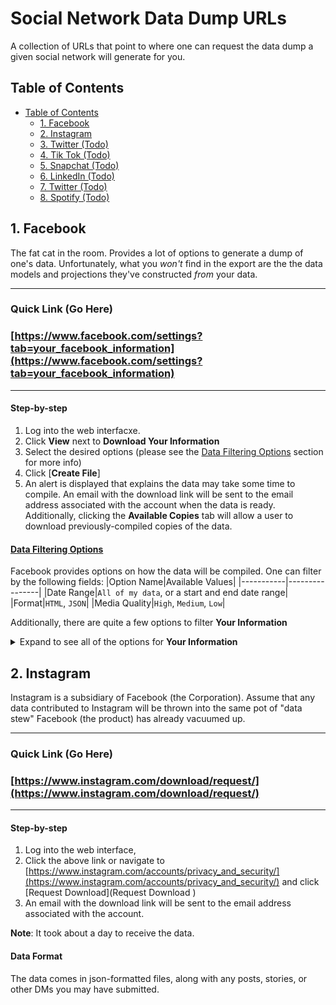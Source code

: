 # Social Network Data Dump URLs

A collection of URLs that point to where one can request the data dump a given social network will generate for you.

## Table of Contents
* [Table of Contents](#table-of-contents)
  * [1. Facebook](#1-facebook)
  * [2. Instagram](#2-instagram)
  * [3. Twitter (Todo)](#3-twitter)
  * [4. Tik Tok (Todo)](#4-tiktok)
  * [5. Snapchat (Todo)](#5-snapchat)
  * [6. LinkedIn (Todo)](#6-linkedin)
  * [7. Twitter (Todo)](#7-twitter)
  * [8. Spotify (Todo)](#8-spotify)



## 1. Facebook

The fat cat in the room. Provides a lot of options to generate a dump of one's data. Unfortunately, what you _won't_ find in the export are the the data models and projections they've constructed _from_ your data.

---

### Quick Link (Go Here)

### [https://www.facebook.com/settings?tab=your_facebook_information](https://www.facebook.com/settings?tab=your_facebook_information)

---

#### Step-by-step

1. Log into the web interfacxe.
2. Click **View** next to **Download Your Information**
3. Select the desired options (please see the [Data Filtering Options](#data-filtering-options) section for more info)
4. Click [**Create File**]
5. An alert is displayed that explains the data may take some time to compile.
An email with the download link will be sent to the email address associated with the account when the data is ready. Additionally, clicking the **Available Copies** tab will allow a user to download previously-compiled copies of the data.

#### [Data Filtering Options](#data-filtering-options)

Facebook provides options on how the data will be compiled. One can filter by the following fields:
|Option Name|Available Values|
|-----------|----------------|
|Date Range|`All of my data`, or a start and end date range|
|Format|`HTML`, `JSON`|
|Media Quality|`High`, `Medium`, `Low`|

Additionally, there are quite a few options to filter **Your Information**
<details>
  <summary>Expand to see all of the options for <strong>Your Information</strong></summary>

  |Option Name|Description|
  |-----------|-----------|
  |Posts|Posts you've shared on Facebook, posts that are hidden from your timeline, and polls you have created|
  |Photos and Videos|Photos and videos you've uploaded and shared|
  |Comments|Comments you've posted on your own posts, on other people's posts or in groups you belong to|
  |Likes and Reactions|Posts, comments and Pages you've liked or reacted to|
  |Friends|The people you are connected to on Facebook|
  |Stories|Photos and videos you've shared to your story|
  |Following and Followers|People, organizations or business you choose to see content from, and people who follow you|
  |Messages|Messages you've exchanged with other people on Messenger|
  |Groups|Groups you belong to, groups you manage and your posts and comments within the groups you belong to|
  |Events|Your responses to events and a list of the events you've created|
  |Profile Information|Your contact information, information in your profile's About section, your life events, hobbies and music.|
  |Pages|Pages you are the admin of|
  |Marketplace|Your activity on Marketplace|
  |Payment History|A history of payments you've made through Facebook|
  |Saved Items and Collections|A list of the posts you've saved, and your activity within collections|
  |Your Places|A list of places you've created|
  |Apps and Websites|Apps and websites you log into using Facebook and apps you admin|
  |Portal|Info associated with your Portal, such as favorites and photos on Superframe|
  |Other Activity|Activity associated with your account, such as Pokes given and received|

  #### Information About You
  ##### Information associated with your Facebook account, such as your logins to Facebook and what devices you use.

  |Option Name|Description|
  |-----------|-----------|
  |Ads|Ads topics that are most relevant to you, advertisers who have collected information directly from you and information you've submitted to advertisers|
  |Search History|A history of your searches on Facebook|
  |Location|Information related to your location|
  |About You|Information associated with your Facebook account|
  |Security and Login Information|A history of your logins, logouts, periods of time that you've been active on Facebook and the devices you use to access Facebook.|
</details>

## 2. Instagram

Instagram is a subsidiary of Facebook (the Corporation). Assume that any data contributed to Instagram will be thrown into the same pot of "data stew" Facebook (the product) has already vacuumed up.

---

### Quick Link (Go Here)

### [https://www.instagram.com/download/request/](https://www.instagram.com/download/request/)

---

#### Step-by-step

1. Log into the web interface,
2. Click the above link or navigate to [https://www.instagram.com/accounts/privacy_and_security/](https://www.instagram.com/accounts/privacy_and_security/) and click [Request Download](Request Download
)
3. An email with the download link will be sent to the email address associated with the account.

**Note**: It took about a day to receive the data.

#### Data Format

The data comes in json-formatted files, along with any posts, stories, or other DMs you may have submitted.
